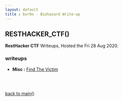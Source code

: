 ```yaml
---
layout: default
title : bvr0n - Biohazard Write-up
---
```



## RESTHACKER_CTF()

**RestHacker CTF** Writeups, Hosted the Fri 28 Aug 2020.



### writeups


- **Misc  :** [Find The Victim](./resethacker/FindTheVictim.md)


<br>
<br>

[back to main()](https://bvr0n.github.io/)
